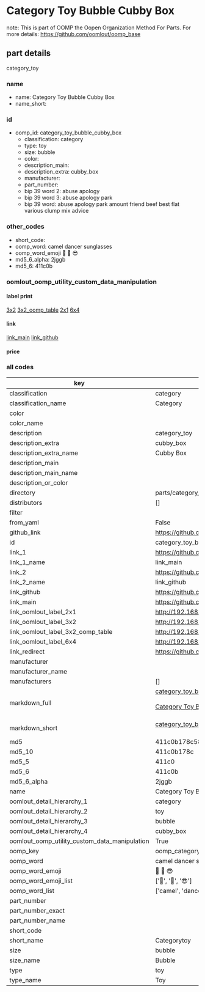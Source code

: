 # Category Toy Bubble Cubby Box  

note: This is part of OOMP the Oopen Organization Method For Parts. For more details: https://github.com/oomlout/oomp_base

##  part details
  



category_toy



### name
* name: Category Toy Bubble Cubby Box
* name_short: 
### id
* oomp_id: category_toy_bubble_cubby_box
  * classification: category
  * type: toy
  * size: bubble
  * color: 
  * description_main: 
  * description_extra: cubby_box
  * manufacturer: 
  * part_number: 
  * bip 39 word 2: abuse apology
  * bip 39 word 3: abuse apology park
  * bip 39 word: abuse apology park amount friend beef best flat various clump mix advice

### other_codes
* short_code: 
* oomp_word: camel dancer sunglasses
* oomp_word_emoji :camel: :dancer: :sunglasses:
* md5_6_alpha: 2jggb
* md5_6: 411c0b






### oomlout_oomp_utility_custom_data_manipulation
#### label print
[3x2](http://192.168.1.245:1112/?label=oomp%202jggb)
[3x2_oomp_table](http://192.168.1.108:1112/?label=oomp%202jggb)
[2x1](http://192.168.1.242:1112/?label=oomp%202jggb)
[6x4](http://192.168.1.55:1112/?label=oomp%202jggb)    

#### link

[link_main](https://github.com/oomlout/oomlout_oomp_version_1_messy/tree/main/parts/category_toy_bubble_cubby_box) [link_github](https://github.com/oomlout/oomlout_oomp_version_1_messy/tree/main/parts/category_toy_bubble_cubby_box)                             

#### price







### all codes 
| key | value |  
| --- | --- |  
| classification | category |  
| classification_name | Category |  
| color |  |  
| color_name |  |  
| description | category_toy |  
| description_extra | cubby_box |  
| description_extra_name | Cubby Box |  
| description_main |  |  
| description_main_name |  |  
| description_or_color |   |  
| directory | parts/category_toy_bubble_cubby_box |  
| distributors | [] |  
| filter |  |  
| from_yaml | False |  
| github_link | https://github.com/oomlout/oomlout_oomp_part_src/tree/main/parts/category_toy_bubble_cubby_box |  
| id | category_toy_bubble_cubby_box |  
| link_1 | https://github.com/oomlout/oomlout_oomp_version_1_messy/tree/main/parts/category_toy_bubble_cubby_box |  
| link_1_name | link_main |  
| link_2 | https://github.com/oomlout/oomlout_oomp_version_1_messy/tree/main/parts/category_toy_bubble_cubby_box |  
| link_2_name | link_github |  
| link_github | https://github.com/oomlout/oomlout_oomp_version_1_messy/tree/main/parts/category_toy_bubble_cubby_box |  
| link_main | https://github.com/oomlout/oomlout_oomp_version_1_messy/tree/main/parts/category_toy_bubble_cubby_box |  
| link_oomlout_label_2x1 | http://192.168.1.242:1112/?label=oomp%202jggb |  
| link_oomlout_label_3x2 | http://192.168.1.245:1112/?label=oomp%202jggb |  
| link_oomlout_label_3x2_oomp_table | http://192.168.1.108:1112/?label=oomp%202jggb |  
| link_oomlout_label_6x4 | http://192.168.1.55:1112/?label=oomp%202jggb |  
| link_redirect | https://github.com/oomlout/oomlout_oomp_version_1_messy/tree/main/parts/category_toy_bubble_cubby_box |  
| manufacturer |  |  
| manufacturer_name |  |  
| manufacturers | [] |  
| markdown_full | [category_toy_bubble_cubby_box](none)<br>[](none)<br>[Category Toy Bubble Cubby Box](none)<br><br> |  
| markdown_short | [category_toy_bubble_cubby_box](none)<br><br> |  
| md5 | 411c0b178c5882a8502e708140829809 |  
| md5_10 | 411c0b178c |  
| md5_5 | 411c0 |  
| md5_6 | 411c0b |  
| md5_6_alpha | 2jggb |  
| name | Category Toy Bubble Cubby Box |  
| oomlout_detail_hierarchy_1 | category |  
| oomlout_detail_hierarchy_2 | toy |  
| oomlout_detail_hierarchy_3 | bubble |  
| oomlout_detail_hierarchy_4 | cubby_box |  
| oomlout_oomp_utility_custom_data_manipulation | True |  
| oomp_key | oomp_category_toy_bubble_cubby_box |  
| oomp_word | camel dancer sunglasses |  
| oomp_word_emoji | :camel: :dancer: :sunglasses: |  
| oomp_word_emoji_list | [':camel:', ':dancer:', ':sunglasses:'] |  
| oomp_word_list | ['camel', 'dancer', 'sunglasses'] |  
| part_number |  |  
| part_number_exact |  |  
| part_number_name |  |  
| short_code |  |  
| short_name | Categorytoy |  
| size | bubble |  
| size_name | Bubble |  
| type | toy |  
| type_name | Toy |  
